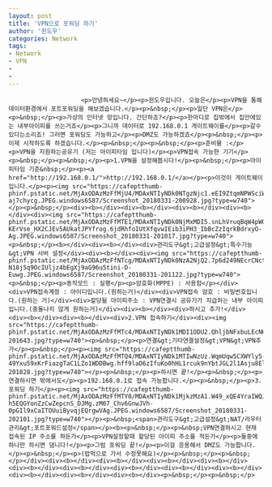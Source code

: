 ```yaml
---
layout: post
title: 'VPN으로 포워딩 하기'
author: '윈도우'
categories: Network
tags:
- Network
- VPN
- 
-
---
```



<script> location.href='https://cafe.naver.com/develoid/790478' ; </script>


















						<p>안녕하세요~</p><p>윈도우입니다. 오늘은</p><p>VPN을 통해 데이터환경에서 포트포워딩을 해보겠습니다.</p><p>&nbsp;</p><p>일단 VPN은</p><p>&nbsp;</p><p>가상의 인터넷 망입니다. 간단하죠?</p><p>한마디로 집밖에서 집안에있는 내부아이피를 쓰는거죠</p><p>그니까 데이터로 192.168.0.1 게이트웨이를</p><p>갈수있다는소리죠! 그러면 포워딩도 가능하고</p><p>DMZ도 가능하겠죠</p><p>&nbsp;</p><p>이제 시작하도록 하겠습니다.</p><p>&nbsp;</p><p>&nbsp;</p><p>준비물 :</p><p>VPN을 지원하는공유기 (저는 아이피타임 입니다)</p><p>VPN접속 가능한 기기</p><p>&nbsp;</p><p>&nbsp;</p><p>1.VPN을 설정해봅시다!</p><p>&nbsp;</p><p>아이피타임 기준&nbsp;</p><p><a href="http://192.168.0.1/">http://192.168.0.1/</a></p><p>이것이 게이트웨이 입니다.</p><p><img src="https://cafeptthumb-phinf.pstatic.net/MjAxODAzMzFfMjU4/MDAxNTIyNDk0NTgzNjc1.eEI9ZtqmNPWSciWhMoN_YHfyxJ4S_VN3NwuAHPMOmuUg.nErkh0ikfhW8Gu2iLM_QBwKfq5fuVcLKNnB-aj7chycg.JPEG.windows6587/Screenshot_20180331-200928.jpg?type=w740"></p><p>&nbsp;</p><div><b></div><div><b></div><div><b></div><div><b></div><div><img src="https://cafeptthumb-phinf.pstatic.net/MjAxODAzMzFfMTE1/MDAxNTIyNDk0NjMxMDI5.snLhVruqBqW4pWGa-KErVse_HX2CJEv5AUkatJPYfrog.6jdRhfoIUtXfqvwIEib3iPH3_IbBcZzIqrkBdrxyO-Ag.JPEG.windows6587/Screenshot_20180331-201017.jpg?type=w740"><p>&nbsp;</p><b></div><div><b></div><div>관리도구&gt;고급설정&gt;특수기능&gt;VPN 서버 설정</div><div><b></div><div><img src="https://cafeptthumb-phinf.pstatic.net/MjAxODAzMzFfNTcg/MDAxNTIyNDk0NzA2NjQ2.7p6d249NEcrCNctcH0RfR4rgQC095wG179oXgrBNnmsg.p_kDw-N18j5q9OcIUljz4bEgXj9aG96u5tini-D-Euwg.JPEG.windows6587/Screenshot_20180331-201122.jpg?type=w740"><p>&nbsp;</p><p>동작모드 : 실행</p><p>암호화(MPPE) : 사용함</p></div><div>VPN접속계정 : 아이디입니다.(원하는거)</div><div>VPN접속 암호 : 비밀번호입니다.(원하는 거)</div><div>할당될 아이피주소 : VPN연결시 공유기가 지급하는 내부 아이피입니다.(충돌나지 않게 원하는거)</div><div><b></div><div>하시고 추가!</div><div><b></div><div><b></div><div>2.VPN 접속하기</div><div><img src="https://cafeptthumb-phinf.pstatic.net/MjAxODAzMzFfMTc4/MDAxNTIyNDk1MDI1ODU2.QhljbNFxbuLEcNHzx0ojv3etNEnNQT4ClDSkOc864CQg.uzlUwyv9e6DZym6zvryUpOuc3tVxNwWnKZxDn9SaTtsg.JPEG.windows6587/Screenshot_20180331-201643.jpg?type=w740"><p>&nbsp;</p><p>연결&gt;기타연결설정&gt;VPN&gt;VPN추가</p><p>&nbsp;</p><p><img src="https://cafeptthumb-phinf.pstatic.net/MjAxODAzMzFfMTQ4/MDAxNTIyNDk1MTIwNzUz.WqmUqw5CXWYly5-49Yxu59xKrFiazgTaC1LZo1WDDBwg.hff9laD6zIfuKo0hHL1rcuk9nYbtJGL2l1Asju8ElL4g.JPEG.windows6587/Screenshot_20180331-201828.jpg?type=w740"></p><p>&nbsp;</p><p>하시면 끝!</p><p>&nbsp;</p><p>연결하시면 밖에서도</p><p>192.168.0.1로 접속 가능합니다.</p><p>&nbsp;</p><p>3.포워딩 하기</p><p><img src="https://cafeptthumb-phinf.pstatic.net/MjAxODAzMzFfMTY0/MDAxNTIyNDk1MjkzMzA1.W49_xQE4YraIWQJuQ3_J-h5EQGYonZzCwZepcnS_DJMg.zM67_Chv6GnwJVh-0pGIl9xCaITOUuiByvqjEQrgwVAg.JPEG.windows6587/Screenshot_20180331-202101.jpg?type=w740"></p><p>&nbsp;<span>관리도구&gt;고급설정&gt;NAT/라우터관리&gt;포트포워드설정</span></p><b><p>&nbsp;</p><p>&nbsp;VPN연결하시고 현재 접속된 IP 주소를 하든가</p><p>VPN설정할때 할당된 아이피 주소를 적든가</p><p>둘중에 하나만 하시면 댐니다!</p><p>그럼 포워딩 끝!</p><p>이걸 응용해서 DMZ도 가능합니다.</p><p>&nbsp;</p><p>(밥먹으로 가서 수정못해요)</p><p>&nbsp;</p><p>&nbsp;</p></div><div><b></div><div><b></div><div><b></div><div><b></div><div><b></div><div><b></div><div><b></div><div><b></div><div><b></div><div><b></div><div><b></div><div><b></div><p>&nbsp;</p><p>&nbsp;</p>
